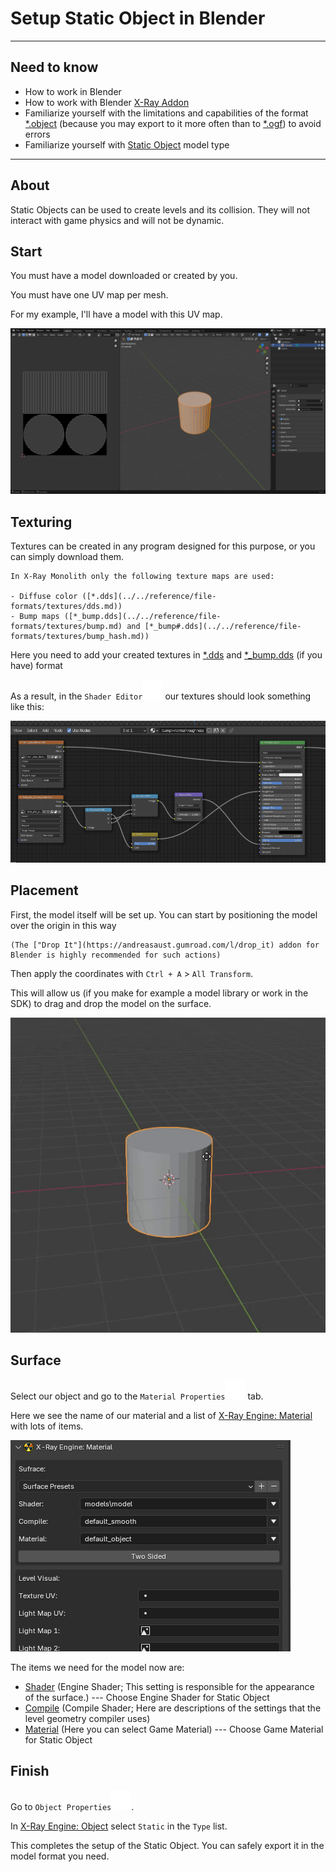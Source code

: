 # Setup Static Object in Blender

___

## Need to know

- How to work in Blender
- How to work with Blender [X-Ray Addon](../../modding-tools/blender/blender-x-ray-addon-summary.md)
- Familiarize yourself with the limitations and capabilities of the format [*.object](../../reference/file-formats/models/object.md) (because you may export to it more often than to [*.ogf](../../reference/file-formats/models/ogf.md)) to avoid errors
- Familiarize yourself with [Static Object](../../glossary/glossary.html#static-object) model type

___

## About

Static Objects can be used to create levels and its collision. They will not interact with game physics and will not be dynamic.

## Start

You must have a model downloaded or created by you.

You must have one UV map per mesh.

For my example, I'll have a model with this UV map.

![Model Example](assets/images/setup-static-object-my-model-example.png)

## Texturing

Textures can be created in any program designed for this purpose, or you can simply download them.

```admonish note Title = "Important note about texture maps"
In X-Ray Monolith only the following texture maps are used:

- Diffuse color ([*.dds](../../reference/file-formats/textures/dds.md))
- Bump maps ([*_bump.dds](../../reference/file-formats/textures/bump.md) and [*_bump#.dds](../../reference/file-formats/textures/bump_hash.md))
```

Here you need to add your created textures in [*.dds](../../reference/file-formats/textures/dds.md) and [*_bump.dds](../../reference/file-formats/textures/bump.md) (if you have) format

As a result, in the `Shader Editor`![Shader Editor svg-icon](../../assets/icons/blender/shader.svg) our textures should look something like this:

![model-example-texture-shading centered](assets/images/model-example-texture-shading.png)

## Placement

First, the model itself will be set up.
You can start by positioning the model over the origin in this way

```admonish tip
(The ["Drop It"](https://andreasaust.gumroad.com/l/drop_it) addon for Blender is highly recommended for such actions)
```

Then apply the coordinates with `Ctrl + A` > `All Transform`.

This will allow us (if you make for example a model library or work in the SDK) to drag and drop the model on the surface.

![Static Object Placement centered](assets/gifs/setup-static-object-placement.gif)

## Surface

Select our object and go to the `Material Properties`![Material Properties svg-icon](../../assets/icons/blender/material.svg) tab.

Here we see the name of our material and a list of [X-Ray Engine: Material](../../modding-tools/blender/addon-panels/panel-material.md) with lots of items.

![X-Ray Material centered](assets/images/x-ray-material.png)

The items we need for the model now are:

- [Shader](../../reference/shaders/shaders-list/engine-shaders-list.md) (Engine Shader; This setting is responsible for the appearance of the surface.) --- Choose Engine Shader for Static Object
- [Compile](../../reference/shaders/shaders-list/compiler-shaders-list.md) (Compile Shader; Here are descriptions of the settings that the level geometry compiler uses)
- [Material](../../reference/materials/materials-list.md) (Here you can select Game Material) --- Choose Game Material for Static Object

## Finish

Go to `Object Properties`![Object Properties svg-icon](../../assets/icons/blender/object-data.svg).

In [X-Ray Engine: Object](../../modding-tools/blender/addon-panels/panel-object.md) select `Static` in the `Type` list.

This completes the setup of the Static Object. You can safely export it in the model format you need.
